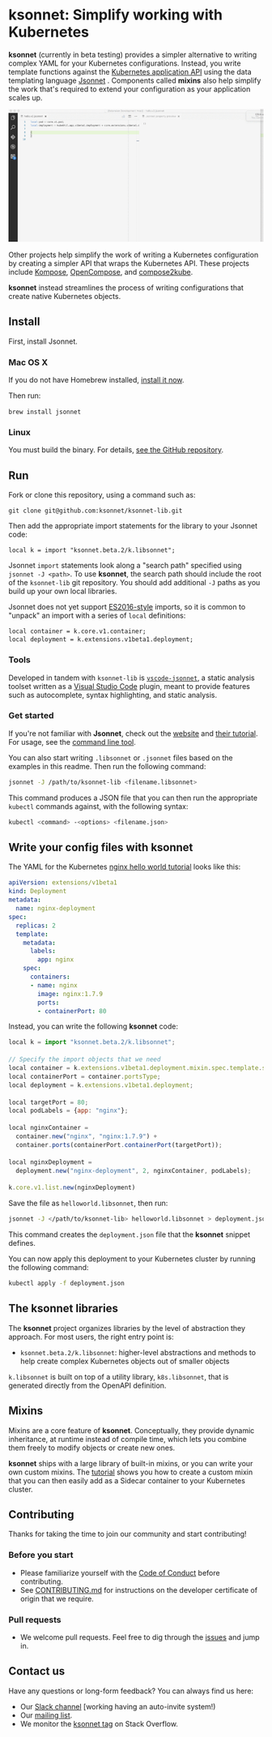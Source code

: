 # ksonnet: Simplify working with Kubernetes

**ksonnet** (currently in beta testing) provides a simpler alternative
to writing complex YAML for your Kubernetes configurations. Instead,
you write template functions against the [Kubernetes application
API][v1] using the data templating language [Jsonnet][jsonnet] .
Components called **mixins** also help simplify the work that's
required to extend your configuration as your application scales up.

![Jsonnet syntax highlighting][jsonnet-demo]

Other projects help simplify the work of writing a Kubernetes
configuration by creating a simpler API that wraps the Kubernetes
API. These projects include [Kompose][Kompose],
[OpenCompose][OpenCompose], and [compose2kube][compose2kube].

**ksonnet** instead streamlines the process of writing
configurations that create native Kubernetes objects.

## Install

First, install Jsonnet.

### Mac OS X

If you do not have Homebrew installed, [install it now](https://brew.sh/).

Then run:

`brew install jsonnet`

### Linux

You must build the binary. For details, [see the GitHub
repository](https://github.com/google/jsonnet).

## Run

Fork or clone this repository, using a command such as:

```shell
git clone git@github.com:ksonnet/ksonnet-lib.git
```

Then add the appropriate import
statements for the library to your Jsonnet code:

```jsonnet
local k = import "ksonnet.beta.2/k.libsonnet";
```

Jsonnet `import` statements look along a "search path" specified using
`jsonnet -J <path>`.  To use **ksonnet**, the search path should
include the root of the `ksonnet-lib` git repository.  You should add
additional `-J` paths as you build up your own local libraries.

Jsonnet does not yet support [ES2016-style](https://github.com/google/jsonnet/issues/307) imports, 
so it is common to "unpack" an import with a series of `local` definitions:

```jsonnet
local container = k.core.v1.container;
local deployment = k.extensions.v1beta1.deployment;
```

### Tools

Developed in tandem with `ksonnet-lib` is
[`vscode-jsonnet`](https://github.com/heptio/vscode-jsonnet), a static
analysis toolset written as a [Visual Studio
Code](https://code.visualstudio.com/) plugin, meant to provide
features such as autocomplete, syntax highlighting, and static
analysis.

### Get started

If you're not familiar with **Jsonnet**, check out the
[website](http://jsonnet.org/index.html) and [their
tutorial](http://jsonnet.org/docs/tutorial.html). For usage, see the [command
line tool](http://jsonnet.org/implementation/commandline.html).

You can also start writing `.libsonnet` or `.jsonnet` files based on
the examples in this readme. Then run the
following command:

```bash
jsonnet -J /path/to/ksonnet-lib <filename.libsonnet>
```

This command produces a JSON file that you can then run the
appropriate `kubectl`
commands against, with the following syntax:

```bash
kubectl <command> -<options> <filename.json>
```

## Write your config files with ksonnet

The YAML for the Kubernetes
[nginx hello world tutorial][helloworld] looks
like this:

```yaml
apiVersion: extensions/v1beta1
kind: Deployment
metadata:
  name: nginx-deployment
spec:
  replicas: 2
  template:
    metadata:
      labels:
        app: nginx
    spec:
      containers:
      - name: nginx
        image: nginx:1.7.9
        ports:
        - containerPort: 80
```

Instead, you can write the following **ksonnet** code:

```javascript
local k = import "ksonnet.beta.2/k.libsonnet";

// Specify the import objects that we need
local container = k.extensions.v1beta1.deployment.mixin.spec.template.spec.containersType;
local containerPort = container.portsType;
local deployment = k.extensions.v1beta1.deployment;

local targetPort = 80;
local podLabels = {app: "nginx"};

local nginxContainer =
  container.new("nginx", "nginx:1.7.9") +
  container.ports(containerPort.containerPort(targetPort));

local nginxDeployment =
  deployment.new("nginx-deployment", 2, nginxContainer, podLabels);

k.core.v1.list.new(nginxDeployment)
```

Save the file as `helloworld.libsonnet`, then run:

```bash
jsonnet -J </path/to/ksonnet-lib> helloworld.libsonnet > deployment.json
```

This command creates the `deployment.json` file that the
**ksonnet** snippet defines.

You can now apply this deployment to your Kubernetes cluster
by running the following command:

```bash
kubectl apply -f deployment.json
```

## The **ksonnet** libraries

The **ksonnet** project organizes libraries by the level of
abstraction they approach. For most users, the right entry point is:

* `ksonnet.beta.2/k.libsonnet`: higher-level abstractions and methods
  to help create complex Kubernetes objects out of smaller objects

`k.libsonnet` is built on top of a utility library, `k8s.libsonnet`, 
that is generated directly from the OpenAPI definition.

## Mixins

Mixins are a core feature of **ksonnet**. Conceptually, they provide dynamic inheritance, at 
runtime instead of compile time, which lets you combine them freely to modify objects or 
create new ones.

**ksonnet** ships with a large library of built-in mixins, or you can write your own custom mixins. 
The [tutorial](/docs/TUTORIAL.md) shows you how to create a custom mixin that you can then 
easily add as a Sidecar container to your Kubernetes cluster.

## Contributing

Thanks for taking the time to join our community and start
contributing!

### Before you start

* Please familiarize yourself with the [Code of
Conduct](https://github.com/ksonnet/ksonnet-lib/blob/master/CODE-OF-CONDUCT.md) before contributing.
* See [CONTRIBUTING.md](https://github.com/ksonnet/ksonnet-lib/blob/master/CONTRIBUTING.md) for instructions on the
developer certificate of origin that we require.

### Pull requests

* We welcome pull requests. Feel free to dig through the
[issues](https://github.com/ksonnet/ksonnet-lib/issues) and jump in.

## Contact us

Have any questions or long-form feedback? You can always find us here:

* Our [Slack channel](https://ksonnet.slack.com) [working having an auto-invite system!)
* Our [mailing list](https://groups.google.com/forum/#!forum/ksonnet).
* We monitor the [ksonnet
tag](https://stackoverflow.com/questions/tagged/ksonnet) on Stack
Overflow.

[jsonnet]: http://jsonnet.org/ "Jsonnet"
[v1]: https://kubernetes.io/docs/api-reference/v1/definitions/ "V1 API objects"
[v1Container]: https://kubernetes.io/docs/api-reference/v1/definitions/#_v1_container "v1.Container"
[Kompose]: https://github.com/kubernetes-incubator/kompose "Kompose"
[OpenCompose]: https://github.com/redhat-developer/opencompose "OpenCompose"
[compose2kube]: https://github.com/kelseyhightower/compose2kube "compose2kube"

[helloworld]: https://kubernetes.io/docs/tutorials/stateless-application/run-stateless-application-deployment/ "Hello, Kubernetes!"
[v1hellojsonnet]: https://github.com/ksonnet/ksonnet-lib/blob/master/examples/hello-world/hello.v1.jsonnet "Hello, Jsonnet (v1)!"
[v2hellojsonnet]: https://github.com/ksonnet/ksonnet-lib/blob/master/examples/hello-world/hello.v2.jsonnet "Hello, Jsonnet (v2)!"
[deploymentspec]: https://kubernetes.io/docs/api-reference/extensions/v1beta1/definitions/#_v1beta1_deploymentspec "v1.DeploymentSpec"

[jsonnet-demo]: docs/images/kube-demo.gif
